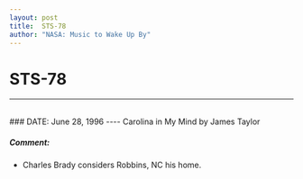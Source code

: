 ```yaml
---
layout: post
title:  STS-78
author: "NASA: Music to Wake Up By"
---
```


# STS-78
----
<br/>
### DATE: June 28, 1996
----
Carolina in My Mind by James Taylor

##### Comment:
* Charles Brady considers Robbins, NC his home.
